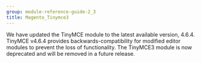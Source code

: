 ```yaml
---
group: module-reference-guide-2_3
title: Magento_Tinymce3
---
```


We have updated the TinyMCE module to the latest available version, 4.6.4. TinyMCE v4.6.4 provides backwards-compatibility for modified editor modules to prevent the loss of functionality. The TinyMCE3 module is now deprecated and will be removed in a future release.

